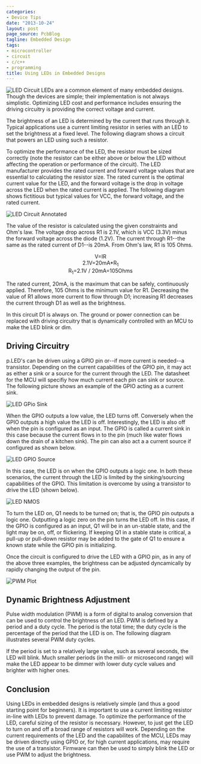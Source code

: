 ```yaml
---
categories:
- Device Tips
date: "2013-10-24"
layout: post
page_source: PcbBlog
tagline: Embedded Design
tags:
- microcontroller
- circuit
- c/c++
- programming
title: Using LEDs in Embedded Designs
---
```


![LED Circuit](/images/LED-circuit.svg)
LEDs are a common element of many embedded designs.  Though the devices are
simple; their implementation is not always simplistic.  Optimizing LED cost
and performance includes ensuring the driving circuitry is providing the
correct voltage and current.

The brightness of an LED is determined by the current that runs through it.  Typical
applications use a current limiting resistor in series with an LED to set the
brightness at a fixed level.  The following diagram shows a circuit that powers
an LED using such a resistor.

To optimize the performance of the LED, the resistor must be sized correctly (note the resistor can be either above or below the LED without affecting the operation or performance of the circuit).  The LED manufacturer provides the rated current and forward voltage values that are essential to calculating the resistor size.  The rated current is the optimal current value for the LED, and the forward voltage is the drop in voltage across the LED when the rated current is applied.  The following diagram shows fictitious but typical values for VCC, the forward voltage, and the rated current.

![LED Circuit Annotated](/images/LED-circuit-annotated.svg)

The value of the resistor is calculated using the given constraints and Ohm's law.  The voltage drop across R1 is 2.1V, which is VCC (3.3V) minus the forward voltage across the diode (1.2V).  The current through R1--the same as the rated current of D1--is 20mA.  From Ohm's law, R1 is 105 Ohms.

<p style="text-align: center">
V=IR<br/>
2.1V=20mA*R<sub>1</sub><br/>
R<sub>1</sub>=2.1V / 20mA=105Ohms<br/>
</p>

The rated current, 20mA, is the maximum that can be safely, continuously applied.  Therefore, 105 Ohms is the minimum value for R1.  Decreasing the value of R1 allows more current to flow through D1; increasing R1 decreases the current through D1 as well as the brightness.

In this circuit D1 is always on.  The ground or power connection can be replaced with driving circuitry that is dynamically controlled with an MCU to make the LED blink or dim.

## Driving Circuitry

p.LED's can be driven using a GPIO pin or--if more current is needed--a transistor.  Depending on the current capabilities of the GPIO pin, it may act as either a sink or a source for the current through the LED.  The datasheet for the MCU will specifiy how much current each pin can sink or source.  The following picture shows an example of the GPIO acting as a current sink.

![LED GPio Sink](/images/LED-GPIO-sink.svg)


When the GPIO outputs a low value, the LED turns off.  Conversely when the GPIO outputs a high value the LED is off.  Interestingly, the LED is also off when the pin is configured as an input.  The GPIO is called a current sink in this case because the current flows in to the pin (much like water flows down the drain of a kitchen sink).  The pin can also act a a current source if configured as shown below.

![LED GPIO Source](/images/LED-GPIO-source.svg)

In this case, the LED is on when the GPIO outputs a logic one.  In both these scenarios, the current through the LED is limited by the sinking/sourcing capabilities of the GPIO.  This limitation is overcome by using a transistor to drive the LED (shown below).

![LED NMOS](/images/LED-NMOS.svg)

To turn the LED on, Q1 needs to be turned on; that is, the GPIO pin outputs a logic one.  Outputting a logic zero on the pin turns the LED off.  In this case, if the GPIO is configured as an input, Q1 will be in an un-stable state, and the light may be on, off, or flickering.  If keeping Q1 in a stable state is critical, a pull-up or pull-down resistor may be added to the gate of Q1 to ensure a known state while the GPIO pin is initializing.

Once the circuit is configured to drive the LED with a GPIO pin, as in any of the above three examples, the brightness can be adjusted dyncamically by rapidly changing the output of the pin.

![PWM Plot](/images/pwm-plot.svg)

## Dynamic Brightness Adjustment

Pulse width modulation (PWM) is a form of digital to analog conversion that can be used to control the brightness of an LED.  PWM is defined by a period and a duty cycle.  The period is the total time; the duty cycle is the percentage of the period that the LED is on.  The following diagram illustrates several PWM duty cycles.

If the period is set to a relatively large value, such as several seconds, the LED will blink.  Much smaller periods (in the milli- or microsecond range) will make the LED appear to be dimmer with lower duty cycle values and brighter with higher ones.

## Conclusion

Using LEDs in embedded designs is relatively simple (and thus a good starting point for beginners).  It is important to use a current limiting resistor in-line with LEDs to prevent damage.  To optimize the performance of the LED, careful sizing of the resistor is necessary.  However, to just get the LED to turn on and off a broad range of resistors will work.  Depending on the current requirements of the LED and the capabilites of the MCU, LEDs may be driven directly using GPIO or, for high current applications, may require the use of a transistor.  Firmware can then be used to simply blink the LED or use PWM to adjust the brightness.
